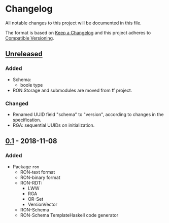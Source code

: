 # Changelog
All notable changes to this project will be documented in this file.

The format is based on [Keep a Changelog](https://keepachangelog.com/en/1.0.0)
and this project adheres to
[Compatible Versioning](https://github.com/staltz/comver).

## [Unreleased]
### Added
- Schema:
  - boole type
- RON.Storage and submodules are moved from ff project.

### Changed
- Renamed UUID field "schema" to "version", according to changes in the
  specification.
- RGA: sequential UUIDs on initialization.

## [0.1] - 2018-11-08
### Added
- Package `ron`
  - RON-text format
  - RON-binary format
  - RON-RDT:
    - LWW
    - RGA
    - OR-Set
    - VersionVector
  - RON-Schema
  - RON-Schema TemplateHaskell code generator

[Unreleased]: https://github.com/ff-notes/ff/compare/v0.1...HEAD
[0.1]: https://github.com/ff-notes/ff/tree/v0.1
